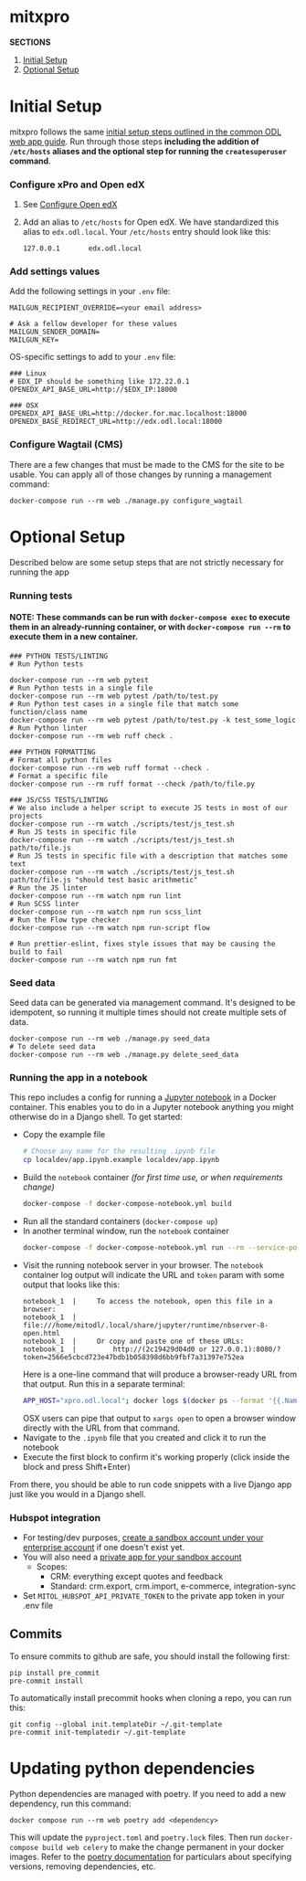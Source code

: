 # mitxpro

**SECTIONS**
1. [Initial Setup](#initial-setup)
1. [Optional Setup](#optional-setup)

# Initial Setup

mitxpro follows the same [initial setup steps outlined in the common ODL web app guide](https://mitodl.github.io/handbook/how-to/common-web-app-guide.html).
Run through those steps **including the addition of `/etc/hosts` aliases and the optional step for running the
`createsuperuser` command**.

### Configure xPro and Open edX

1. See [Configure Open edX](docs/configure_open_edx.md)
1. Add an alias to `/etc/hosts` for Open edX. We have standardized this alias
  to `edx.odl.local`. Your `/etc/hosts` entry should look like this:

    ```
    127.0.0.1       edx.odl.local
    ```

### Add settings values

Add the following settings in your `.env` file:

```
MAILGUN_RECIPIENT_OVERRIDE=<your email address>

# Ask a fellow developer for these values
MAILGUN_SENDER_DOMAIN=
MAILGUN_KEY=
```

OS-specific settings to add to your `.env` file:

```
### Linux
# EDX_IP should be something like 172.22.0.1
OPENEDX_API_BASE_URL=http://$EDX_IP:18000

### OSX
OPENEDX_API_BASE_URL=http://docker.for.mac.localhost:18000
OPENEDX_BASE_REDIRECT_URL=http://edx.odl.local:18000
```

### Configure Wagtail (CMS)

There are a few changes that must be made to the CMS for the site
to be usable. You can apply all of those changes by running a management command:

```
docker-compose run --rm web ./manage.py configure_wagtail
```

# Optional Setup

Described below are some setup steps that are not strictly necessary
for running the app

### Running tests

#### NOTE: These commands can be run with ```docker-compose exec``` to execute them in an already-running container, or with ```docker-compose run --rm``` to execute them in a new container.


    ### PYTHON TESTS/LINTING
    # Run Python tests
    
    docker-compose run --rm web pytest
    # Run Python tests in a single file
    docker-compose run --rm web pytest /path/to/test.py
    # Run Python test cases in a single file that match some function/class name
    docker-compose run --rm web pytest /path/to/test.py -k test_some_logic
    # Run Python linter
    docker-compose run --rm web ruff check .
    
    ### PYTHON FORMATTING
    # Format all python files
    docker-compose run --rm web ruff format --check .
    # Format a specific file
    docker-compose run --rm ruff format --check /path/to/file.py
    
    ### JS/CSS TESTS/LINTING
    # We also include a helper script to execute JS tests in most of our projects 
    docker-compose run --rm watch ./scripts/test/js_test.sh
    # Run JS tests in specific file
    docker-compose run --rm watch ./scripts/test/js_test.sh path/to/file.js
    # Run JS tests in specific file with a description that matches some text
    docker-compose run --rm watch ./scripts/test/js_test.sh path/to/file.js "should test basic arithmetic"
    # Run the JS linter
    docker-compose run --rm watch npm run lint
    # Run SCSS linter
    docker-compose run --rm watch npm run scss_lint
    # Run the Flow type checker
    docker-compose run --rm watch npm run-script flow
    
    # Run prettier-eslint, fixes style issues that may be causing the build to fail
    docker-compose run --rm watch npm run fmt
    
### Seed data

Seed data can be generated via management command. It's designed to be idempotent, so running it multiple times should not create multiple sets of data.

```
docker-compose run --rm web ./manage.py seed_data
# To delete seed data
docker-compose run --rm web ./manage.py delete_seed_data
```

### Running the app in a notebook

This repo includes a config for running a [Jupyter notebook](https://jupyter.org/) in a
Docker container. This enables you to do in a Jupyter notebook anything you might
otherwise do in a Django shell. To get started:

- Copy the example file
    ```bash
    # Choose any name for the resulting .ipynb file
    cp localdev/app.ipynb.example localdev/app.ipynb
    ```
- Build the `notebook` container _(for first time use, or when requirements change)_
    ```bash
    docker-compose -f docker-compose-notebook.yml build
    ```
- Run all the standard containers (`docker-compose up`)
- In another terminal window, run the `notebook` container
    ```bash
    docker-compose -f docker-compose-notebook.yml run --rm --service-ports notebook
    ```
- Visit the running notebook server in your browser. The `notebook` container log output will
  indicate the URL and `token` param with some output that looks like this:
    ```
    notebook_1  |     To access the notebook, open this file in a browser:
    notebook_1  |         file:///home/mitodl/.local/share/jupyter/runtime/nbserver-8-open.html
    notebook_1  |     Or copy and paste one of these URLs:
    notebook_1  |         http://(2c19429d04d0 or 127.0.0.1):8080/?token=2566e5cbcd723e47bdb1b058398d6bb9fbf7a31397e752ea
    ```
  Here is a one-line command that will produce a browser-ready URL from that output. Run this in a separate terminal:
    ```bash
    APP_HOST="xpro.odl.local"; docker logs $(docker ps --format '{{.Names}}' | grep "_notebook_run_") | grep -E "http://(.*):8080[^ ]+\w" | tail -1 | sed -e 's/^[[:space:]]*//' | sed -e "s/(.*)/$APP_HOST/"
    ```
  OSX users can pipe that output to `xargs open` to open a browser window directly with the URL from that command.
- Navigate to the `.ipynb` file that you created and click it to run the notebook
- Execute the first block to confirm it's working properly (click inside the block
  and press Shift+Enter)

From there, you should be able to run code snippets with a live Django app just like you
would in a Django shell.

### Hubspot integration
- For testing/dev purposes, [create a sandbox account under your enterprise account](https://knowledge.hubspot.com/account/set-up-a-hubspot-standard-sandbox-account) if one doesn't exist yet.
- You will also need a [private app for your sandbox account](https://developers.hubspot.com/docs/api/migrate-an-api-key-integration-to-a-private-app)
  - Scopes: 
    - CRM: everything except quotes and feedback
    - Standard: crm.export, crm.import, e-commerce, integration-sync
- Set `MITOL_HUBSPOT_API_PRIVATE_TOKEN` to the private app token in your .env file

## Commits

To ensure commits to github are safe, you should install the following first:
```
pip install pre_commit
pre-commit install
```

To automatically install precommit hooks when cloning a repo, you can run this:
```
git config --global init.templateDir ~/.git-template
pre-commit init-templatedir ~/.git-template
```    


# Updating python dependencies

Python dependencies are managed with poetry.  If you need to add a new dependency, run this command:

```
docker compose run --rm web poetry add <dependency>
```
This will update the `pyproject.toml` and `poetry.lock` files.  Then run `docker-compose build web celery` to make the change permanent in your docker images.
Refer to the [poetry documentation](https://python-poetry.org/docs/cli/) for particulars about specifying versions, removing dependencies, etc.